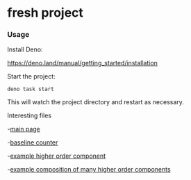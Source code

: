 # fresh project

### Usage

Install Deno:


https://deno.land/manual/getting_started/installation


Start the project:

```
deno task start
```

This will watch the project directory and restart as necessary.

Interesting files

-[main page](routes/index.tsx)

-[baseline counter](islands/Counter.tsx)

-[example higher order component](utils/withBackgroundColor.tsx)

-[example composition of many higher order components](islands/SuperCounter.ts)
